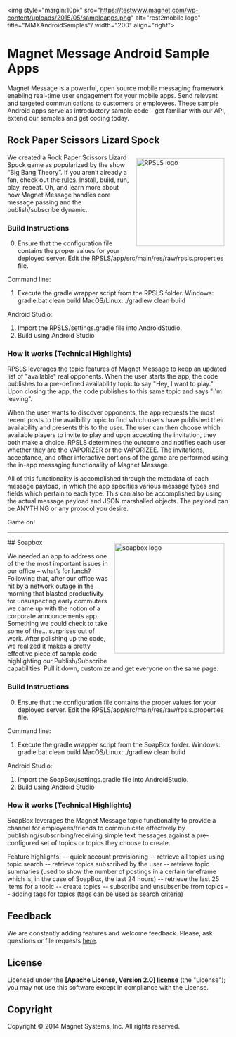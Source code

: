<img style="margin:10px" src="https://testwww.magnet.com/wp-content/uploads/2015/05/sampleapps.png"
 alt="rest2mobile logo" title="MMXAndroidSamples"/ width="200" align="right">

# Magnet Message Android Sample Apps

Magnet Message is a powerful, open source mobile messaging framework enabling real-time user engagement for your mobile apps. Send relevant and targeted communications to customers or employees. These sample Android apps serve as introductory sample code - get familiar with our API, extend our samples and get coding today.

## Rock Paper Scissors Lizard Spock
<img style="margin:10px" src="https://testwww.magnet.com/wp-content/uploads/2015/04/spock.png"
 alt="RPSLS logo" width="200"  align="right" title="RPSLS"/>

We created a Rock Paper Scissors Lizard Spock game as popularized by the show “Big Bang Theory”. If you aren’t already a fan, check out the [rules](http://www.samkass.com/theories/RPSSL.html). Install, build, run, play, repeat. Oh, and learn more about how Magnet Message handles core message passing and the publish/subscribe dynamic.

### Build Instructions
0.  Ensure that the configuration file contains the proper values for your deployed server.  Edit the RPSLS/app/src/main/res/raw/rpsls.properties file.

Command line:
1.  Execute the gradle wrapper script from the RPSLS folder.
    Windows:  gradle.bat clean build
    MacOS/Linux:  ./gradlew clean build

Android Studio:
1.  Import the RPSLS/settings.gradle file into AndroidStudio.
2.  Build using Android Studio

### How it works (Technical Highlights)

RPSLS leverages the topic features of Magnet Message to keep an updated list of "available" real opponents.  When the user starts the app, the code publishes to a pre-defined availability topic to say "Hey, I want to play."  Upon closing the app, the code publishes to this same topic and says "I'm leaving".  

When the user wants to discover opponents, the app requests the most recent posts to the availbility topic to find which users have published their availability and presents this to the user.  The user can then choose which available players to invite to play and upon accepting the invitation, they both make a choice.  RPSLS determines the outcome and notifies each user whether they are the VAPORIZER or the VAPORIZEE.  The invitations, acceptance, and other interactive portions of the game are performed using the in-app messaging functionality of Magnet Message.  

All of this functionality is accomplished through the metadata of each message payload, in which the app specifies various message types and fields which pertain to each type.  This can also be accomplished by using the actual message payload and JSON marshalled objects.  The payload can be ANYTHING or any protocol you desire.

Game on!


<hr>
## Soapbox
<img style="margin:10px" src="http://www.threetwelvecreative.com/Portals/207686/images/Stick-Figures-With-Megaphone-800.jpg"
 alt="soapbox logo" width="250" align="right"  title="soapbox"/>

We needed an app to address one of the the most important issues in our office – what’s for lunch? Following that, after our office was hit by a network outage in the morning that blasted productivity for unsuspecting early commuters we came up with the notion of a corporate announcements app. Something we could check to take some of the… surprises out of work. After polishing up the code, we realized it makes a pretty effective piece of sample code highlighting our Publish/Subscribe capabilities. Pull it down, customize and get everyone on the same page.

### Build Instructions
0.  Ensure that the configuration file contains the proper values for your deployed server.  Edit the RPSLS/app/src/main/res/raw/rpsls.properties file.

Command line:
1.  Execute the gradle wrapper script from the SoapBox folder.
    Windows:  gradle.bat clean build
    MacOS/Linux:  ./gradlew clean build

Android Studio:
1.  Import the SoapBox/settings.gradle file into AndroidStudio.
2.  Build using Android Studio

### How it works (Technical Highlights)

SoapBox leverages the Magnet Message topic functionality to provide a channel for employees/friends to communicate effectively by publishing/subscribing/receiving simple text messages against a pre-configured set of topics or topics they choose to create.

Feature highlights:
-- quick account provisioning
-- retrieve all topics using topic search
-- retrieve topics subscribed by the user
-- retrieve topic summaries (used to show the number of postings in a certain timeframe which is, in the case of SoapBox, the last 24 hours)
-- retrieve the last 25 items for a topic
-- create topics
-- subscribe and unsubscribe from topics
-- adding tags for topics (tags can be used as search criteria)

## Feedback

We are constantly adding features and welcome feedback. 
Please, ask questions or file requests [here](https://github.com/magnetsystems/message-samples-android/issues).

## License

Licensed under the **[Apache License, Version 2.0] [license]** (the "License");
you may not use this software except in compliance with the License.

## Copyright

Copyright © 2014 Magnet Systems, Inc. All rights reserved.

[website]: http://www.magnet.com/
[techdoc]: https://www.magnet.com/documentation-home/
[license]: http://www.apache.org/licenses/LICENSE-2.0

